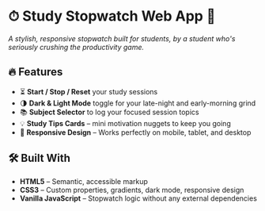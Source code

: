 # ⏱ Study Stopwatch Web App 🚀

_A stylish, responsive stopwatch built for students, by a student who's seriously crushing the productivity game._

## 🔥 Features
- ⏳ **Start / Stop / Reset** your study sessions
- 🌗 **Dark & Light Mode** toggle for your late-night and early-morning grind
- 📚 **Subject Selector** to log your focused session topics
- 💡 **Study Tips Cards** – mini motivation nuggets to keep you going
- 📱 **Responsive Design** – Works perfectly on mobile, tablet, and desktop

## 🛠 Built With
- **HTML5** – Semantic, accessible markup
- **CSS3** – Custom properties, gradients, dark mode, responsive design
- **Vanilla JavaScript** – Stopwatch logic without any external dependencies
